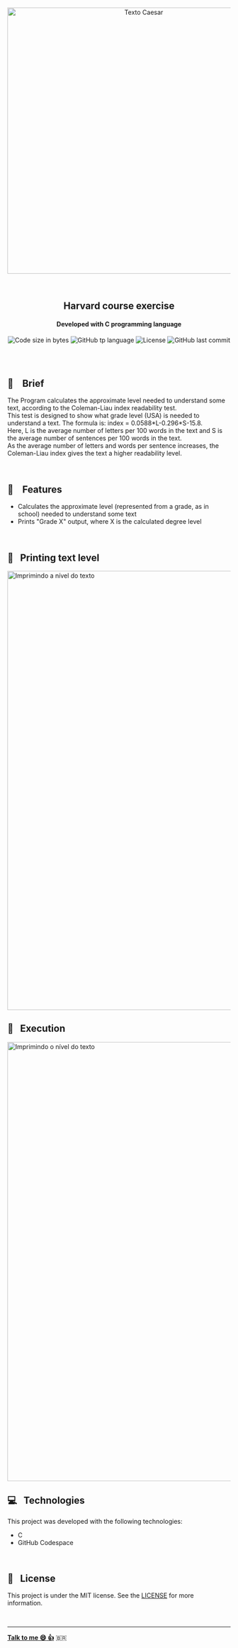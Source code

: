 <p align="center">
<br>
  <img  hight="auto" width="600px" alt="Texto Caesar" src="https://res.cloudinary.com/dxijjbby3/image/upload/v1665941841/readability/readabilitytitulo_ktwvme.png"/>
</p>
<br>
  <h2 align="center">
      Harvard course exercise
<br>
  </h2>
  <h4 align="center">Developed with C programming language</h4>
  <p align="center">
  <img alt="Code size in bytes" src="https://img.shields.io/github/languages/code-size/larissayasmim/readability-c?color=brown">
  <img alt="GitHub tp language" src="https://img.shields.io/github/languages/top/larissayasmim/readability-c?color=grey">
  <img alt="License" src="https://img.shields.io/badge/license-MIT-%2304D361?color=brown">
  <img alt="GitHub last commit" src="https://img.shields.io/github/last-commit/larissayasmim/readability-c?color=grey">
</p>
<br>
<br>

## :memo: &nbsp;&nbsp; Brief
<p>The Program calculates the approximate level needed to understand some text, according to the Coleman-Liau index readability test.<br> This test is designed to show what grade level (USA) is needed to understand a text. The formula is: index = 0.0588*L-0.296*S-15.8.<br> Here, L is the average number of letters per 100 words in the text and S is the average number of sentences per 100 words in the text.<br> As the average number of letters and words per sentence increases, the Coleman-Liau index gives the text a higher readability level.</p>


<br>

## :gem: &nbsp;&nbsp; Features
- Calculates the approximate level (represented from a grade, as in school) needed to understand some text
- Prints "Grade X" output, where X is the calculated degree level
<br>

## :book: &nbsp; Printing text level
<img height="auto" width="990" alt="Imprimindo a nível do texto" src="https://res.cloudinary.com/dxijjbby3/image/upload/v1665941506/readability/readability1_nfw2cr.png"/>
<br>

## :book: &nbsp; Execution
<img  height="auto" width="990" alt="Imprimindo o nível do texto" src="https://res.cloudinary.com/dxijjbby3/image/upload/v1665941503/readability/readabilityvideo_online-video-cutter.com_nubqza.gif"/>
<br>

## :computer:  &nbsp; Technologies
This project was developed with the following technologies:

- C
-  GitHub Codespace

<br>

## :page_with_curl: &nbsp; License
This project is under the MIT license. See the [LICENSE](https://github.com/larissayasmim/readability-c/blob/main/LICENSE) for more information.

<br>

---

**[Talk to me :smile:&nbsp;:thumbsup:](https://www.linkedin.com/in/larissayasmimpa)** <span>&#x1f1e7;&#x1f1f7;</span>
